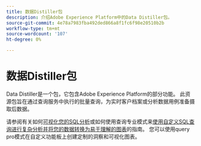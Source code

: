 ```yaml
---
title: 数据Distiller包
description: 介绍Adobe Experience Platform中的Data Distiller包。
source-git-commit: 4e78a7983fba492ded866a8f1fc6f98e20510b2b
workflow-type: tm+mt
source-wordcount: '107'
ht-degree: 0%

---
```


# 数据Distiller包

Data Distiller是一个包，它包含Adobe Experience Platform的部分功能。 此资源包旨在通过查询服务中执行的批量查询，为实时客户档案或分析数据用例准备摄取后数据。

请参阅有关如何[可视化您的SQL分析](../../dashboards/data-distiller/sql-insights/overview.md)或如何使用查询专业模式来[使用自定义SQL查询进行复杂分析并将您的数据转换为易于理解的图表](../../dashboards/data-distiller/query-pro-mode/overview.md)的指南。 您可以使用query pro模式在自定义功能板上创建定制的洞察和可视化图表。

